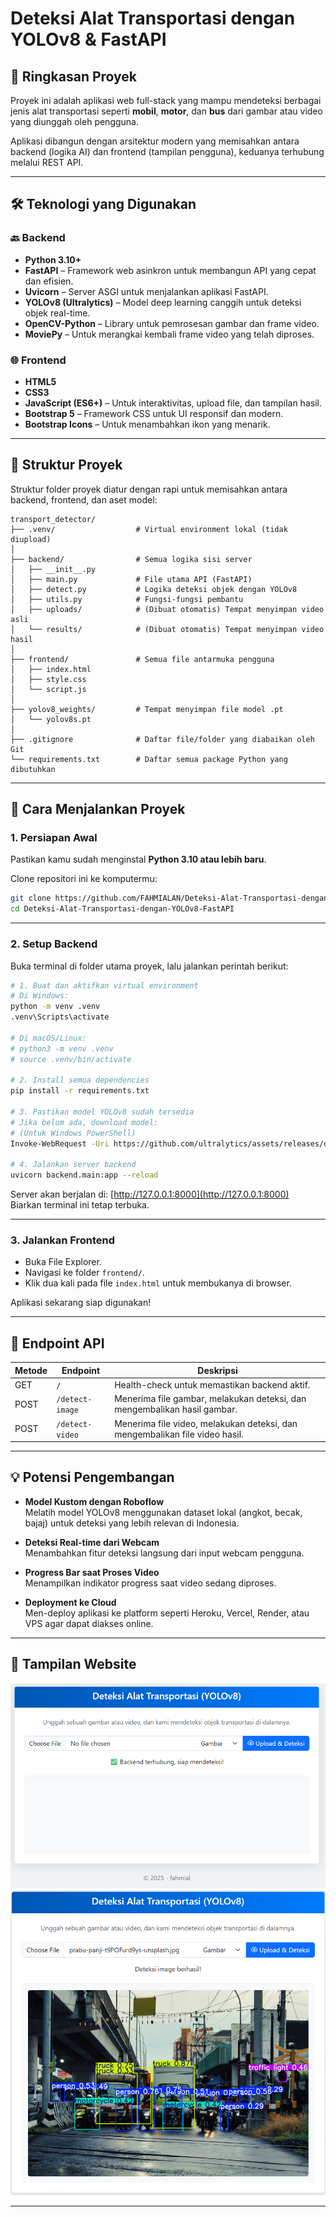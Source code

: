 # Deteksi Alat Transportasi dengan YOLOv8 & FastAPI

## 📖 Ringkasan Proyek

Proyek ini adalah aplikasi web full-stack yang mampu mendeteksi berbagai jenis alat transportasi seperti **mobil**, **motor**, dan **bus** dari gambar atau video yang diunggah oleh pengguna.

Aplikasi dibangun dengan arsitektur modern yang memisahkan antara backend (logika AI) dan frontend (tampilan pengguna), keduanya terhubung melalui REST API.

---

## 🛠️ Teknologi yang Digunakan

### 🔙 Backend
- **Python 3.10+**
- **FastAPI** – Framework web asinkron untuk membangun API yang cepat dan efisien.
- **Uvicorn** – Server ASGI untuk menjalankan aplikasi FastAPI.
- **YOLOv8 (Ultralytics)** – Model deep learning canggih untuk deteksi objek real-time.
- **OpenCV-Python** – Library untuk pemrosesan gambar dan frame video.
- **MoviePy** – Untuk merangkai kembali frame video yang telah diproses.

### 🌐 Frontend
- **HTML5**
- **CSS3**
- **JavaScript (ES6+)** – Untuk interaktivitas, upload file, dan tampilan hasil.
- **Bootstrap 5** – Framework CSS untuk UI responsif dan modern.
- **Bootstrap Icons** – Untuk menambahkan ikon yang menarik.

---

## 📁 Struktur Proyek

Struktur folder proyek diatur dengan rapi untuk memisahkan antara backend, frontend, dan aset model:

```
transport_detector/
├── .venv/                  # Virtual environment lokal (tidak diupload)
│
├── backend/                # Semua logika sisi server
│   ├── __init__.py
│   ├── main.py             # File utama API (FastAPI)
│   ├── detect.py           # Logika deteksi objek dengan YOLOv8
│   ├── utils.py            # Fungsi-fungsi pembantu
│   ├── uploads/            # (Dibuat otomatis) Tempat menyimpan video asli
│   └── results/            # (Dibuat otomatis) Tempat menyimpan video hasil
│
├── frontend/               # Semua file antarmuka pengguna
│   ├── index.html
│   ├── style.css
│   └── script.js
│
├── yolov8_weights/         # Tempat menyimpan file model .pt
│   └── yolov8s.pt
│
├── .gitignore              # Daftar file/folder yang diabaikan oleh Git
└── requirements.txt        # Daftar semua package Python yang dibutuhkan
```

---

## 🚀 Cara Menjalankan Proyek

### 1. Persiapan Awal

Pastikan kamu sudah menginstal **Python 3.10 atau lebih baru**.

Clone repositori ini ke komputermu:

```bash
git clone https://github.com/FAHMIALAN/Deteksi-Alat-Transportasi-dengan-YOLOv8-FastAPI.git
cd Deteksi-Alat-Transportasi-dengan-YOLOv8-FastAPI
```

---

### 2. Setup Backend

Buka terminal di folder utama proyek, lalu jalankan perintah berikut:

```bash
# 1. Buat dan aktifkan virtual environment
# Di Windows:
python -m venv .venv
.venv\Scripts\activate

# Di macOS/Linux:
# python3 -m venv .venv
# source .venv/bin/activate

# 2. Install semua dependencies
pip install -r requirements.txt

# 3. Pastikan model YOLOv8 sudah tersedia
# Jika belum ada, download model:
# (Untuk Windows PowerShell)
Invoke-WebRequest -Uri https://github.com/ultralytics/assets/releases/download/v8.2.0/yolov8s.pt -OutFile yolov8_weights\yolov8s.pt

# 4. Jalankan server backend
uvicorn backend.main:app --reload
```

Server akan berjalan di: [http://127.0.0.1:8000](http://127.0.0.1:8000)  
Biarkan terminal ini tetap terbuka.

---

### 3. Jalankan Frontend

- Buka File Explorer.
- Navigasi ke folder `frontend/`.
- Klik dua kali pada file `index.html` untuk membukanya di browser.

Aplikasi sekarang siap digunakan!

---

## 🔌 Endpoint API

| Metode | Endpoint         | Deskripsi                                                                 |
|--------|------------------|--------------------------------------------------------------------------|
| GET    | `/`              | Health-check untuk memastikan backend aktif.                            |
| POST   | `/detect-image`  | Menerima file gambar, melakukan deteksi, dan mengembalikan hasil gambar. |
| POST   | `/detect-video`  | Menerima file video, melakukan deteksi, dan mengembalikan file video hasil.|

---

## 💡 Potensi Pengembangan

- **Model Kustom dengan Roboflow**  
  Melatih model YOLOv8 menggunakan dataset lokal (angkot, becak, bajaj) untuk deteksi yang lebih relevan di Indonesia.

- **Deteksi Real-time dari Webcam**  
  Menambahkan fitur deteksi langsung dari input webcam pengguna.

- **Progress Bar saat Proses Video**  
  Menampilkan indikator progress saat video sedang diproses.

- **Deployment ke Cloud**  
  Men-deploy aplikasi ke platform seperti Heroku, Vercel, Render, atau VPS agar dapat diakses online.

---
## 📸 Tampilan Website
<img src="gambar/sebelum.png">
<img src="gambar/sesudah.png">

---
